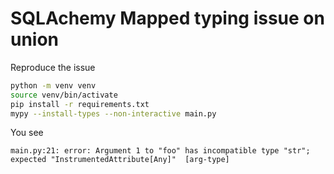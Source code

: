 # SQLAchemy Mapped typing issue on union
Reproduce the issue

```sh
python -m venv venv
source venv/bin/activate
pip install -r requirements.txt
mypy --install-types --non-interactive main.py
```
You see
```
main.py:21: error: Argument 1 to "foo" has incompatible type "str"; expected "InstrumentedAttribute[Any]"  [arg-type]
``` 
